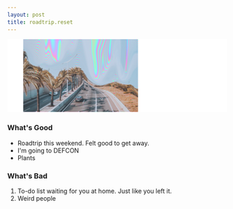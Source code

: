 ```yaml
---
layout: post
title: roadtrip.reset
---
```

![Roadtrip](/images/roadtrip.png)
### What's Good
-  Roadtrip this weekend. Felt good to get away. 
-  I'm going to DEFCON
-  Plants

### What's Bad
1.  To-do list waiting for you at home. Just like you left it. 
2.  Weird people



